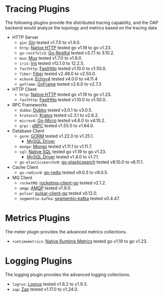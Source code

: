 # Tracing Plugins
The following plugins provide the distributed tracing capability, and the OAP backend would analyze the topology and
metrics based on the tracing data.

* HTTP Server
  * `gin`: [Gin](https://github.com/gin-gonic/gin) tested v1.7.0 to v1.9.0.
  * `http`: [Native HTTP](https://pkg.go.dev/net/http) tested go v1.19 to go v1.23.
  * `go-restfulv3`: [Go-Restful](https://github.com/emicklei/go-restful) tested v3.7.1 to 3.10.2.
  * `mux`: [Mux](https://github.com/gorilla/mux) tested v1.7.0 to v1.8.0.
  * `iris`: [Iris](https://github.com/kataras/iris) tested v12.1.0 to 12.2.5.
  * `fasthttp`: [FastHttp](https://github.com/valyala/fasthttp) tested v1.10.0 to v1.50.0.
  * `fiber`: [Fiber](https://github.com/gofiber/fiber) tested v2.49.0 to v2.50.0.
  * `echov4`: [Echov4](https://github.com/labstack/echo) tested v4.0.0 to v4.11.4
  * `goframe`: [GoFrame](https://github.com/gogf/gf/) tested v2.6.0 to v2.7.3
* HTTP Client
  * `http`: [Native HTTP](https://pkg.go.dev/net/http) tested go v1.19 to go v1.23.
  * `fasthttp`: [FastHttp](https://github.com/valyala/fasthttp) tested v1.10.0 to v1.50.0.
* RPC Frameworks
  * `dubbo`: [Dubbo](https://github.com/apache/dubbo-go) tested v3.0.1 to v3.0.5.
  * `kratosv2`: [Kratos](https://github.com/go-kratos/kratos) tested v2.3.1 to v2.6.2.
  * `microv4`: [Go-Micro](https://github.com/go-micro/go-micro) tested v4.6.0 to v4.10.2.
  * `grpc` : [gRPC](https://github.com/grpc/grpc-go) tested v1.55.0 to v1.64.0.
* Database Client
  * `gorm`: [GORM](https://github.com/go-gorm/gorm) tested v1.22.0 to v1.25.1.
    * [MySQL Driver](https://github.com/go-gorm/mysql)
  * `mongo`: [Mongo](https://github.com/mongodb/mongo-go-driver) tested v1.11.1 to v1.11.7.
  * `sql`: [Native SQL](https://pkg.go.dev/database/sql) tested go v1.19 to go v1.23.
    * [MySQL Driver](https://github.com/go-sql-driver/mysql) tested v1.4.0 to v1.7.1.
  * `go-elasticsearchv8`: [go-elasticsearch](https://github.com/elastic/go-elasticsearch) tested v8.10.0 to v8.11.1.
* Cache Client
  * `go-redisv9`: [go-redis](https://github.com/redis/go-redis) tested v9.0.3 to v9.0.5.
* MQ Client
  * `rocketMQ`: [rocketmq-client-go](https://github.com/apache/rocketmq-client-go) tested v2.1.2.
  * `amqp`: [AMQP](https://github.com/rabbitmq/amqp091-go) tested v1.9.0.
  * `pulsar`: [pulsar-client-go](https://github.com/apache/pulsar-client-go) tested v0.12.0.
  * `segmentio-kafka`: [segmentio-kafka](https://github.com/segmentio/kafka-go) tested v0.4.47.

# Metrics Plugins
The meter plugin provides the advanced metrics collections.

* `runtimemetrics`: [Native Runtime Metrics](https://pkg.go.dev/runtime/metrics) tested go v1.19 to go v1.23.

# Logging Plugins
The logging plugin provides the advanced logging collections.

* `logrus`: [Logrus](https://github.com/sirupsen/logrus) tested v1.8.2 to v1.9.3.
* `zap`: [Zap](http://go.uber.org/zap) tested v1.17.0 to v1.24.0.